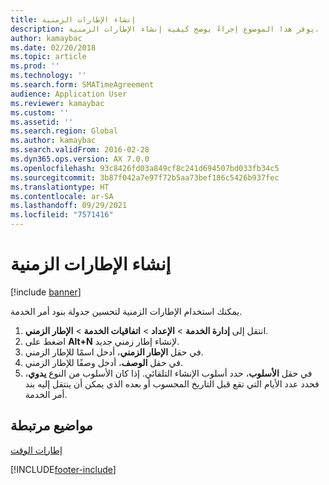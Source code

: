 ```yaml
---
title: إنشاء الإطارات الزمنية
description: يوفر هذا الموضوع إجراءً يوضح كيفية إنشاء الإطارات الزمنية‬.
author: kamaybac
ms.date: 02/20/2018
ms.topic: article
ms.prod: ''
ms.technology: ''
ms.search.form: SMATimeAgreement
audience: Application User
ms.reviewer: kamaybac
ms.custom: ''
ms.assetid: ''
ms.search.region: Global
ms.author: kamaybac
ms.search.validFrom: 2016-02-28
ms.dyn365.ops.version: AX 7.0.0
ms.openlocfilehash: 93c8426fd03a849cf8c241d694507bd033fb34c5
ms.sourcegitcommit: 3b87f042a7e97f72b5aa73bef186c5426b937fec
ms.translationtype: HT
ms.contentlocale: ar-SA
ms.lasthandoff: 09/29/2021
ms.locfileid: "7571416"
---
```

# <a name="create-time-windows"></a>إنشاء الإطارات الزمنية

[!include [banner](../includes/banner.md)]

يمكنك استخدام الإطارات الزمنية لتحسين جدولة بنود أمر الخدمة.

1. انتقل إلى **إدارة الخدمة** \> **الإعداد** \> **اتفاقيات الخدمة** \> **الإطار الزمني**.
2. اضغط على **Alt+N** لإنشاء إطار زمني جديد.
3. في حقل **الإطار الزمني**، أدخل اسمًا للإطار الزمني.
4. في حقل **الوصف**، أدخل وصفًا للإطار الزمني.
5. في حقل **الأسلوب**، حدد أسلوب الإنشاء التلقائي. إذا كان الأسلوب من النوع **يدوي**، فحدد عدد الأيام التي تقع قبل التاريخ المحسوب أو بعده الذي يمكن أن ينتقل إليه بند أمر الخدمة.

## <a name="related-topics"></a>مواضيع مرتبطة

[إطارات الوقت](time-windows.md)


[!INCLUDE[footer-include](../../includes/footer-banner.md)]